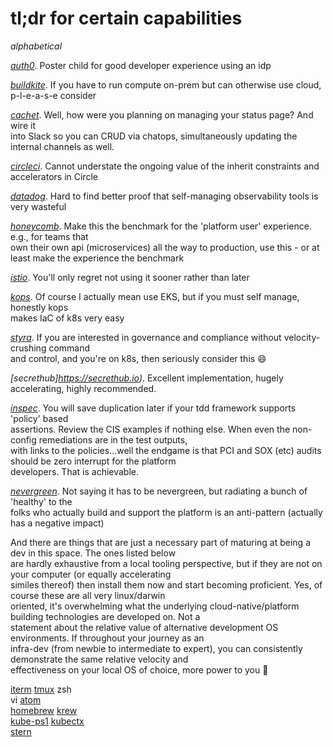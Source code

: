 # tl;dr for certain capabilities  

_alphabetical_  

*[auth0](https://auth0.com)*. Poster child for good developer experience using an idp  

*[buildkite](https://buildkite.com)*. If you have to run compute on-prem but can otherwise use cloud, p-l-e-a-s-e consider  

*[cachet](https://github.com/CachetHQ/Cachet)*. Well, how were you planning on managing your status page? And wire it  
into Slack so you can CRUD via chatops, simultaneously updating the internal channels as well.  

*[circleci](https://circleci.com)*. Cannot understate the ongoing value of the inherit constraints and accelerators in Circle  

*[datadog](https://datadoghq.com)*. Hard to find better proof that self-managing observability tools is very wasteful  

*[honeycomb](https://www.honeycomb.io)*. Make this the benchmark for the 'platform user' experience. e.g., for teams that  
own their own api (microservices) all the way to production, use this - or at least make the experience the benchmark  


*[istio](https://github.com/istio/istio)*. You'll only regret not using it sooner rather than later  

*[kops](https://github.com/kubernetes/kops)*. Of course I actually mean use EKS, but if you must self manage, honestly kops  
makes IaC of k8s very easy  

*[styra](https://www.styra.com)*. If you are interested in governance and compliance without velocity-crushing command  
and control, and you're on k8s, then seriously consider this :smile:  

*[secrethub]https://secrethub.io)*. Excellent implementation, hugely accelerating, highly recommended.  

*[inspec](https://www.inspec.io)*. You will save duplication later if your tdd framework supports 'policy' based  
assertions. Review the CIS examples if nothing else. When even the non-config remediations are in the test outputs,  
with links to the policies...well the endgame is that PCI and SOX (etc) audits should be zero interrupt for the platform  
developers. That is achievable.  

*[nevergreen](https://nevergreen.io)*. Not saying it has to be nevergreen, but radiating a bunch of 'healthy' to the  
folks who actually build and support the platform is an anti-pattern (actually has a negative impact)



And there are things that are just a necessary part of maturing at being a dev in this space. The ones listed below  
are hardly exhaustive from a local tooling perspective, but if they are not on your computer (or equally accelerating  
similes thereof) then install them now and start becoming proficient. Yes, of course these are all very linux/darwin  
oriented, it's overwhelming what the underlying cloud-native/platform building technologies are developed on. Not a  
statement about the relative value of alternative development OS environments. If throughout your journey as an  
infra-dev (from newbie to intermediate to expert), you can consistently demonstrate the same relative velocity and  
effectiveness on your local OS of choice, more power to you :punch:

[iterm](https://iterm2.com) [tmux](https://github.com/tmux/tmux) zsh  
vi [atom](https://atom.io)  
[homebrew](https://brew.sh) [krew](https://github.com/kubernetes-sigs/krew/)  
[kube-ps1](https://github.com/jonmosco/kube-ps1) [kubectx](https://github.com/ahmetb/kubectx)  
[stern](https://github.com/wercker/stern)  
